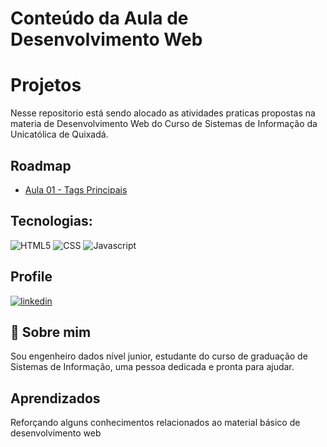 # Conteúdo da Aula de Desenvolvimento Web


# Projetos

Nesse repositorio está sendo alocado as atividades praticas propostas na materia de Desenvolvimento Web do Curso de Sistemas de Informação da Unicatólica de Quixadá.

## Roadmap

- [Aula 01 - Tags Principais](https://github.com/oderlanfreire/desenvolvimento_web/tree/main/aula01_tags-principais)


## Tecnologias:
![HTML5](https://img.shields.io/badge/HTML5-E34F26?style=for-the-badge&logo=html5&logoColor=white)
![CSS](https://img.shields.io/badge/CSS3-1572B6?style=for-the-badge&logo=css3&logoColor=white)
![Javascript](https://img.shields.io/badge/JavaScript-323330?style=for-the-badge&logo=javascript&logoColor=F7DF1E)




##  Profile
[![linkedin](https://img.shields.io/badge/linkedin-0A66C2?style=for-the-badge&logo=linkedin&logoColor)](https://www.linkedin.com/in/oderlanfs/)

## 🚀 Sobre mim
Sou engenheiro dados nível junior, estudante do curso de graduação de Sistemas de Informação, uma pessoa dedicada e pronta para ajudar.

## Aprendizados
Reforçando alguns conhecimentos relacionados ao material básico de desenvolvimento web
